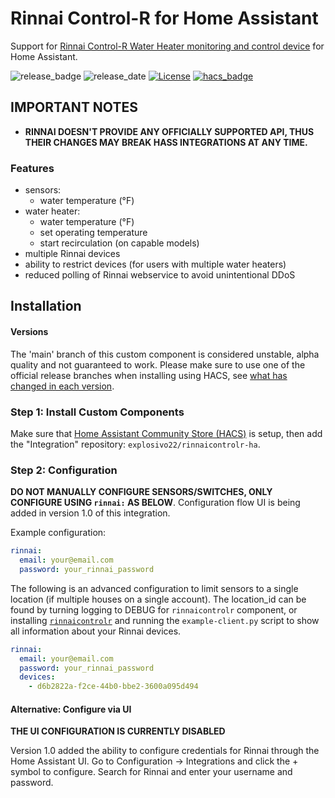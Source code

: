 # Rinnai Control-R for Home Assistant

Support for [Rinnai Control-R Water Heater monitoring and control device](https://www.rinnai.us/tankless-water-heater/accessories/wifi) for Home Assistant.

![release_badge](https://img.shields.io/github/v/release/explosivo22/rinnaicontrolr-ha?style=for-the-badge)
![release_date](https://img.shields.io/github/release-date/explosivo22/rinnaicontrolr-ha?style=for-the-badge)
[![License](https://img.shields.io/github/license/explosivo22/rinnaicontrolr-ha?style=for-the-badge)](https://opensource.org/licenses/Apache-2.0)
[![hacs_badge](https://img.shields.io/badge/HACS-Default-orange.svg?style=for-the-badge)](https://github.com/custom-components/hacs)

## IMPORTANT NOTES

* **RINNAI DOESN'T PROVIDE ANY OFFICIALLY SUPPORTED API, THUS THEIR CHANGES MAY BREAK HASS INTEGRATIONS AT ANY TIME.**

### Features

- sensors:
    * water temperature (&deg;F)
- water heater:
    * water temperature (&deg;F)
    * set operating temperature
    * start recirculation (on capable models)
- multiple Rinnai devices
- ability to restrict devices (for users with multiple water heaters)
- reduced polling of Rinnai webservice to avoid unintentional DDoS

## Installation

#### Versions

The 'main' branch of this custom component is considered unstable, alpha quality and not guaranteed to work.
Please make sure to use one of the official release branches when installing using HACS, see [what has changed in each version](https://github.com/explosivo22/rinnaicontrolr-ha/releases).

### Step 1: Install Custom Components

Make sure that [Home Assistant Community Store (HACS)](https://github.com/custom-components/hacs) is setup, then add the "Integration" repository: `explosivo22/rinnaicontrolr-ha`.

### Step 2: Configuration

**DO NOT MANUALLY CONFIGURE SENSORS/SWITCHES, ONLY CONFIGURE USING `rinnai:` AS BELOW**. Configuration flow UI is being added in version 1.0 of this integration.

Example configuration:

```yaml
rinnai:
  email: your@email.com
  password: your_rinnai_password
```

The following is an advanced configuration to limit sensors to a single location (if multiple houses on a single account). The location_id can be found by turning logging to DEBUG for `rinnaicontrolr` component, or installing [`rinnaicontrolr`](https://github.com/explosivo22/rinnaicontrolr) and running the `example-client.py` script to show all information about your Rinnai devices.

```yaml
rinnai:
  email: your@email.com
  password: your_rinnai_password
  devices:
    - d6b2822a-f2ce-44b0-bbe2-3600a095d494
```

#### Alternative: Configure via UI

**THE UI CONFIGURATION IS CURRENTLY DISABLED**

Version 1.0 added the ability to configure credentials for Rinnai through the Home Assistant UI. Go to Configuration -> Integrations and click the + symbol to configure. Search for Rinnai and enter your username and password.
